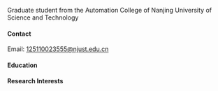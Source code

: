 



Graduate student from the Automation College of Nanjing University of Science and Technology

#### Contact

Email: 125110023555@njust.edu.cn

#### Education

#### Research Interests

